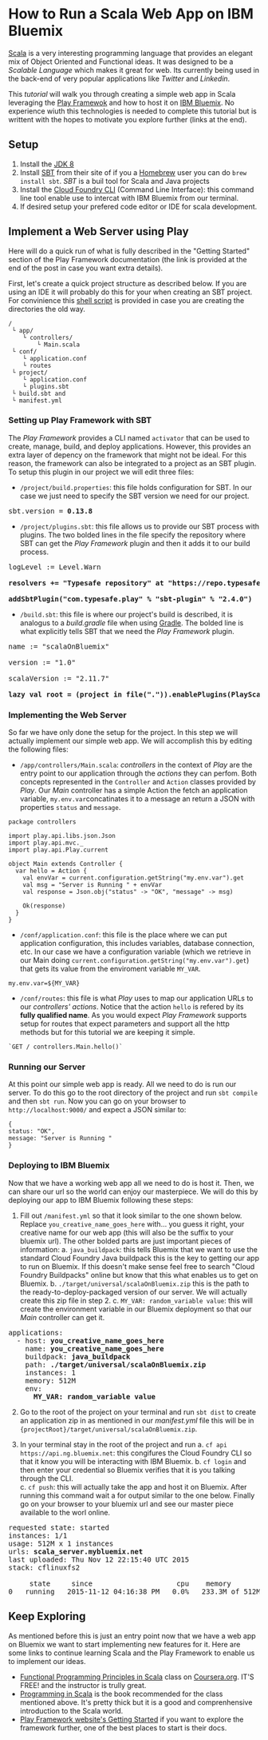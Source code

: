 # How to Run a Scala Web App on IBM Bluemix

[Scala](http://www.scala-lang.org/) is a very interesting programming language that provides an elegant mix of Object Oriented and Functional ideas. It was designed to be a *Scalable Language* which makes it great for web. Its currently being used in the back-end of very popular applications like *Twitter* and *Linkedin*. 

This *tutorial* will walk you through creating a simple web app in Scala leveraging the [Play Framewok](https://www.playframework.com/) and how to host it on [IBM Bluemix](https://console.ng.bluemix.net/). No experience wiuth this technologies is needed to complete this tutorial but is writtent with the hopes to motivate you explore further (links at the end).

## Setup 

1. Install the [JDK 8](http://www.oracle.com/technetwork/java/javase/downloads/jdk8-downloads-2133151.html)
2. Install [SBT](http://www.scala-sbt.org/download.html) from their site of if you a [Homebrew](http://brew.sh/) user you can do `brew install sbt`. *SBT* is a buil tool for Scala and Java projects
3. Install the [Cloud Foundry CLI](https://github.com/cloudfoundry/cli) (Command Line Interface): this command line tool enable use to intercat with IBM Bluemix from our terminal.
4. If desired setup your prefered code editor or IDE for scala development.


## Implement a Web Server using Play 

Here will do a quick run of what is fully described in the "Getting Started" section of the Play Framework documentation (the link is provided at the end of the post in case you want extra details). 

First, let's create a quick project structure as described below. If you are using an IDE it will probably do this for your when  creating an SBT project. For convinience this [shell script](https://github.com/jorgep19/blog/blob/master/RunScalaOnBluemix/setup.sh) is provided in case you are creating the directories the old way.

```
/
 └ app/
 	└ controllers/
 		└ Main.scala
 └ conf/
 	└ application.conf
 	└ routes
 └ project/
 	└ application.conf
 	└ plugins.sbt 
 └ build.sbt and
 └ manifest.yml 
```


### Setting up Play Framework with SBT

The *Play Framework* provides a CLI named `activator` that can be used to create, manage, build, and deploy applications. However, this provides an extra layer of depency on the framework that might not be ideal. For this reason, the framework can also be integrated to a project as an SBT plugin. To setup this plugin in our project we will edit three files:

* `/project/build.properties`: this file holds configuration for SBT. In our case we just need to specify the SBT version we need for our project.
<pre>
sbt.version = <b>0.13.8</b>
</pre>

* `/project/plugins.sbt`: this file allows us to provide our SBT process with plugins. The two bolded lines in the file specify the repository where SBT can get the *Play Framework* plugin and then it adds it to our build process.  
<pre>
logLevel := Level.Warn

<b>resolvers += "Typesafe repository" at "https://repo.typesafe.com/typesafe/releases/"</b>

<b>addSbtPlugin("com.typesafe.play" % "sbt-plugin" % "2.4.0")</b>
</pre>

* `/build.sbt`: this file is where our project's build is described, it is analogus to a *build.gradle* file when using [Gradle](http://gradle.org/). The bolded line is what explicitly tells SBT that we need the *Play Framework* plugin.

<pre>
name := "scalaOnBluemix"

version := "1.0"

scalaVersion := "2.11.7"

<b>lazy val root = (project in file(".")).enablePlugins(PlayScala)</b>
</pre>


### Implementing the Web Server

So far we have only done the setup for the project. In this step we will actually implement our simple web app. We will accomplish this by editing the following files: 

* `/app/controllers/Main.scala`: *controllers* in the context of *Play* are the entry point to our application through the *actions* they can perfom. Both concepts represented in the `Controller` and `Action` classes provided by *Play*. Our *Main* controller has a simple Action the fetch an application variable, `my.env.var`concatinates it to a message an return a JSON with properties `status` and `message`.

```
package controllers

import play.api.libs.json.Json
import play.api.mvc._
import play.api.Play.current

object Main extends Controller {
  var hello = Action {
    val envVar = current.configuration.getString("my.env.var").get
    val msg = "Server is Running " + envVar
    val response = Json.obj("status" -> "OK", "message" -> msg)

    Ok(response)
  }
}
```

* `/conf/application.conf`: this file is the place where we can put application configuration, this includes variables, database connection, etc. In our case we have a configuration variable (which we retrieve in our Main doing `current.configuration.getString("my.env.var").get`) that gets its value from the enviroment variable `MY_VAR`.

```
my.env.var=${MY_VAR}
```

* `/conf/routes`: this file is what *Play* uses to map our application URLs to our *controllers' actions*. Notice that the action `hello` is refered by its **fully qualified name**. As you would expect *Play Framework* supports  setup for routes that expect parameters and support all the http methods but for this tutorial we are keeping it simple.

```
`GET / controllers.Main.hello()`
```

### Running our Server

At this point our simple web app is ready. All we need to do is run our server. To do this go to the root directory of the project and run `sbt compile` and then `sbt run`. Now you can go on your browser to `http://localhost:9000/` and expect a JSON similar to:


```
{
status: "OK",
message: "Server is Running "
}
```

### Deploying to IBM Bluemix

Now that we have a working web app all we need to do is host it. Then, we can share our url so the world can enjoy our masterpiece. We will do this by deploying our app to IBM Bluemix following these steps:

1. Fill out `/manifest.yml` so that it look similar to the one shown below. Replace `you_creative_name_goes_here` with... you guess it right, your creative name for our web app (this will also be the suffix to your bluemix url). The other bolded parts are just important pieces of information:
	a. `java_buildpack`: this tells Bluemix that we want to use the standard Cloud Foundry Java buildpack this is the key to getting our app to run on Bluemix. If this doesn't make sense feel free to search "Cloud Foundry Buildpacks" online but know that this what enables us to get on Bluemix.
	b. `./target/universal/scalaOnBluemix.zip` this is the path to the ready-to-deploy-packaged version of our server. We will actually create this zip file in step 2.
	c. `MY_VAR: random_variable value`: this will create the environment variable in our Bluemix deployment so that our *Main* controller can get it.

<pre>
applications:
  - host: <b>you_creative_name_goes_here</b>
    name: <b>you_creative_name_goes_here</b>
    buildpack: <b>java_buildpack</b>
    path: <b>./target/universal/scalaOnBluemix.zip</b>
    instances: 1
    memory: 512M
    env:
      <b>MY_VAR: random_variable value</b>
</pre>

2. Go to the root of the project on your terminal and run `sbt dist` to create an application zip in as mentioned in our *manifest.yml* file this will be in `{projectRoot}/target/universal/scalaOnBluemix.zip`.


3. In your terminal stay in the root of the project and run 
	a. `cf api https://api.ng.bluemix.net`: this congifures the Cloud Foundry CLI so that it know you will be interacting with IBM Bluemix. 
	b. `cf login` and then enter your credential so Bluemix verifies that it is you talking through the CLI.  
	c. `cf push`: this will actually take the app and host it on Bluemix. After running this command wait a for output similar to the one below. Finally go on your browser to your bluemix url and see our master piece available to the worl online.
	
<pre>
requested state: started
instances: 1/1
usage: 512M x 1 instances
urls: <b>scala_server.mybluemix.net</b>
last uploaded: Thu Nov 12 22:15:40 UTC 2015
stack: cflinuxfs2

     state     since                    cpu    memory           disk           details   
0   running   2015-11-12 04:16:38 PM   0.0%   233.3M of 512M   150.7M of 1G   
</pre>

## Keep Exploring

As mentioned before this is just an entry point now that we have a web app on Bluemix we want to start implementing new features for it. Here are some links to continue learning Scala and the Play Framework to enable us to implement our ideas.

* [Functional Programming Principles in Scala](https://www.coursera.org/course/progfun) class on [Coursera.org](https://www.coursera.org/). IT'S FREE! and the instructor is trully great.
* [Programming in Scala](http://www.amazon.com/Programming-Scala-Comprehensive-Step-Step/dp/0981531644) is the book recommended for the class mentioned above. It's pretty thick but it is a good and comprenhensive introduction to the Scala world.
* [Play Framework website's Getting Started](https://www.playframework.com/documentation/2.4.x/Home) if you want to explore the framework further, one of the best places to start is their docs.